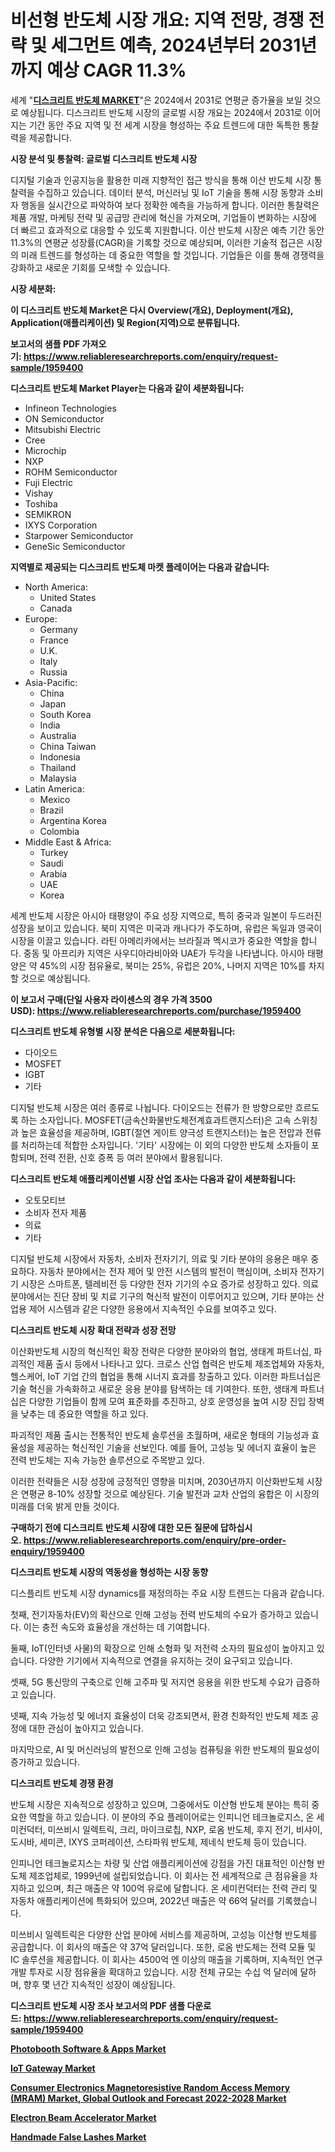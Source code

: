 <p><h1>비선형 반도체 시장 개요: 지역 전망, 경쟁 전략 및 세그먼트 예측, 2024년부터 2031년까지 예상 CAGR 11.3%</h1></p><p>세계 "<strong><a href="https://www.reliableresearchreports.com/discrete-semiconductors-r1959400?utm_campaign=106&utm_medium=8&utm_source=Github&utm_content=ia&utm_term=04122024&utm_id=discrete-semiconductors">디스크리트 반도체 MARKET</a></strong>"은 2024에서 2031로 연평균 증가율을 보일 것으로 예상됩니다. 디스크리트 반도체 시장의 글로벌 시장 개요는 2024에서 2031로 이어지는 기간 동안 주요 지역 및 전 세계 시장을 형성하는 주요 트렌드에 대한 독특한 통찰력을 제공합니다.</p>
<p><strong>시장 분석 및 통찰력: 글로벌 디스크리트 반도체 시장</strong></p>
<p><p>디지털 기술과 인공지능을 활용한 미래 지향적인 접근 방식을 통해 이산 반도체 시장 통찰력을 수집하고 있습니다. 데이터 분석, 머신러닝 및 IoT 기술을 통해 시장 동향과 소비자 행동을 실시간으로 파악하여 보다 정확한 예측을 가능하게 합니다. 이러한 통찰력은 제품 개발, 마케팅 전략 및 공급망 관리에 혁신을 가져오며, 기업들이 변화하는 시장에 더 빠르고 효과적으로 대응할 수 있도록 지원합니다. 이산 반도체 시장은 예측 기간 동안 11.3%의 연평균 성장률(CAGR)을 기록할 것으로 예상되며, 이러한 기술적 접근은 시장의 미래 트렌드를 형성하는 데 중요한 역할을 할 것입니다. 기업들은 이를 통해 경쟁력을 강화하고 새로운 기회를 모색할 수 있습니다.</p><a href="%7CAUTHORITHY_DOMAIN_URL%7C?utm_campaign=106&utm_medium=8&utm_source=Github&utm_content=ia&utm_term=04122024&utm_id=discrete-semiconductors"></a></p>
<p><strong>시장 세분화:</strong></p>
<p><strong>이 디스크리트 반도체 Market은 다시 Overview(개요), Deployment(개요), Application(애플리케이션) 및 Region(지역)으로 분류됩니다.</strong></p>
<p><strong>보고서의 샘플 PDF 가져오기:&nbsp;<a href="https://www.reliableresearchreports.com/enquiry/request-sample/1959400?utm_campaign=106&utm_medium=8&utm_source=Github&utm_content=ia&utm_term=04122024&utm_id=discrete-semiconductors">https://www.reliableresearchreports.com/enquiry/request-sample/1959400</a></strong><strong></strong></p>
<p><strong>디스크리트 반도체 Market Player는 다음과 같이 세분화됩니다:</strong></p>
<p><ul><li>Infineon Technologies</li><li>ON Semiconductor</li><li>Mitsubishi Electric</li><li>Cree</li><li>Microchip</li><li>NXP</li><li>ROHM Semiconductor</li><li>Fuji Electric</li><li>Vishay</li><li>Toshiba</li><li>SEMIKRON</li><li>IXYS Corporation</li><li>Starpower Semiconductor</li><li>GeneSic Semiconductor</li></ul></p>
<p><strong>지역별로 제공되는 디스크리트 반도체 마켓 플레이어는 다음과 같습니다:</strong></p>
<p><ul>
    <li>
        North America:
        <ul>
            <li>United States</li>
            <li>Canada</li>
        </ul>
    </li>
    <li>
        Europe:
        <ul>
            <li>Germany</li>
            <li>France</li>
            <li>U.K.</li>
            <li>Italy</li>
            <li>Russia</li>
        </ul>
    </li>
    <li>
        Asia-Pacific:
        <ul>
            <li>China</li>
            <li>Japan</li>
            <li>South Korea</li>
            <li>India</li>
            <li>Australia</li>
            <li>China Taiwan</li>
            <li>Indonesia</li>
            <li>Thailand</li>
            <li>Malaysia</li>
        </ul>
    </li>
    <li>
        Latin America:
        <ul>
            <li>Mexico</li>
            <li>Brazil</li>
            <li>Argentina Korea</li>
            <li>Colombia</li>
        </ul>
    </li>
    <li>
        Middle East & Africa:
        <ul>
            <li>Turkey</li>
            <li>Saudi</li>
            <li>Arabia</li>
            <li>UAE</li>
            <li>Korea</li>
        </ul>
    </li>
    </ul></p>
<p><p>세계 반도체 시장은 아시아 태평양이 주요 성장 지역으로, 특히 중국과 일본이 두드러진 성장을 보이고 있습니다. 북미 지역은 미국과 캐나다가 주도하며, 유럽은 독일과 영국이 시장을 이끌고 있습니다. 라틴 아메리카에서는 브라질과 멕시코가 중요한 역할을 합니다. 중동 및 아프리카 지역은 사우디아라비아와 UAE가 두각을 나타냅니다. 아시아 태평양은 약 45%의 시장 점유율로, 북미는 25%, 유럽은 20%, 나머지 지역은 10%를 차지할 것으로 예상됩니다. </p></p>
<p><strong>이 보고서 구매(단일 사용자 라이센스의 경우 가격 3500 USD):&nbsp;<a href="https://www.reliableresearchreports.com/purchase/1959400?utm_campaign=106&utm_medium=8&utm_source=Github&utm_content=ia&utm_term=04122024&utm_id=discrete-semiconductors">https://www.reliableresearchreports.com/purchase/1959400</a></strong></p>
<p><strong>디스크리트 반도체 유형별 시장 분석은 다음으로 세분화됩니다:</strong></p>
<p><ul><li>다이오드</li><li>MOSFET</li><li>IGBT</li><li>기타</li></ul></p>
<p><p>디지털 반도체 시장은 여러 종류로 나뉩니다. 다이오드는 전류가 한 방향으로만 흐르도록 하는 소자입니다. MOSFET(금속산화물반도체전계효과트랜지스터)은 고속 스위칭과 높은 효율성을 제공하며, IGBT(절연 게이트 양극성 트랜지스터)는 높은 전압과 전류를 처리하는데 적합한 소자입니다. '기타' 시장에는 이 외의 다양한 반도체 소자들이 포함되며, 전력 전환, 신호 증폭 등 여러 분야에서 활용됩니다.</p></p>
<p><strong>디스크리트 반도체 애플리케이션별 시장 산업 조사는 다음과 같이 세분화됩니다:</strong></p>
<p><ul><li>오토모티브</li><li>소비자 전자 제품</li><li>의료</li><li>기타</li></ul></p>
<p><p>디지털 반도체 시장에서 자동차, 소비자 전자기기, 의료 및 기타 분야의 응용은 매우 중요하다. 자동차 분야에서는 전자 제어 및 안전 시스템의 발전이 핵심이며, 소비자 전자기기 시장은 스마트폰, 텔레비전 등 다양한 전자 기기의 수요 증가로 성장하고 있다. 의료 분야에서는 진단 장비 및 치료 기구의 혁신적 발전이 이루어지고 있으며, 기타 분야는 산업용 제어 시스템과 같은 다양한 응용에서 지속적인 수요를 보여주고 있다.</p></p>
<p><strong>디스크리트 반도체 시장 확대 전략과 성장 전망</strong></p>
<p><p>이산화반도체 시장의 혁신적인 확장 전략은 다양한 분야와의 협업, 생태계 파트너십, 파괴적인 제품 출시 등에서 나타나고 있다. 크로스 산업 협력은 반도체 제조업체와 자동차, 헬스케어, IoT 기업 간의 협업을 통해 시너지 효과를 창출하고 있다. 이러한 파트너십은 기술 혁신을 가속화하고 새로운 응용 분야를 탐색하는 데 기여한다. 또한, 생태계 파트너십은 다양한 기업들이 함께 모여 표준화를 추진하고, 상호 운영성을 높여 시장 진입 장벽을 낮추는 데 중요한 역할을 하고 있다.</p><p>파괴적인 제품 출시는 전통적인 반도체 솔루션을 초월하며, 새로운 형태의 기능성과 효율성을 제공하는 혁신적인 기술을 선보인다. 예를 들어, 고성능 및 에너지 효율이 높은 전력 반도체는 지속 가능한 솔루션으로 주목받고 있다.</p><p>이러한 전략들은 시장 성장에 긍정적인 영향을 미치며, 2030년까지 이산화반도체 시장은 연평균 8-10% 성장할 것으로 예상된다. 기술 발전과 교차 산업의 융합은 이 시장의 미래를 더욱 밝게 만들 것이다.</p></p>
<p><strong>구매하기 전에 디스크리트 반도체 시장에 대한 모든 질문에 답하십시오.&nbsp;<a href="https://www.reliableresearchreports.com/enquiry/pre-order-enquiry/1959400?utm_campaign=106&utm_medium=8&utm_source=Github&utm_content=ia&utm_term=04122024&utm_id=discrete-semiconductors">https://www.reliableresearchreports.com/enquiry/pre-order-enquiry/1959400</a></strong><strong></strong></p>
<p><strong>디스크리트 반도체 시장의 역동성을 형성하는 시장 동향</strong></p>
<p><p>디스플리트 반도체 시장 dynamics를 재정의하는 주요 시장 트렌드는 다음과 같습니다. </p><p>첫째, 전기자동차(EV)의 확산으로 인해 고성능 전력 반도체의 수요가 증가하고 있습니다. 이는 충전 속도와 효율성을 개선하는 데 기여합니다. </p><p>둘째, IoT(인터넷 사물)의 확장으로 인해 소형화 및 저전력 소자의 필요성이 높아지고 있습니다. 다양한 기기에서 지속적으로 연결을 유지하는 것이 요구되고 있습니다. </p><p>셋째, 5G 통신망의 구축으로 인해 고주파 및 저지연 응용을 위한 반도체 수요가 급증하고 있습니다. </p><p>넷째, 지속 가능성 및 에너지 효율성이 더욱 강조되면서, 환경 친화적인 반도체 제조 공정에 대한 관심이 높아지고 있습니다. </p><p>마지막으로, AI 및 머신러닝의 발전으로 인해 고성능 컴퓨팅을 위한 반도체의 필요성이 증가하고 있습니다.</p></p>
<p><strong>디스크리트 반도체 경쟁 환경</strong></p>
<p><p>반도체 시장은 지속적으로 성장하고 있으며, 그중에서도 이산형 반도체 분야는 특히 중요한 역할을 하고 있습니다. 이 분야의 주요 플레이어로는 인피니언 테크놀로지스, 온 세미컨덕터, 미쓰비시 일렉트릭, 크리, 마이크로칩, NXP, 로옴 반도체, 후지 전기, 비샤이, 도시바, 세미콘, IXYS 코퍼레이션, 스타파워 반도체, 제네식 반도체 등이 있습니다.</p><p>인피니언 테크놀로지스는 차량 및 산업 애플리케이션에 강점을 가진 대표적인 이산형 반도체 제조업체로, 1999년에 설립되었습니다. 이 회사는 전 세계적으로 큰 점유율을 차지하고 있으며, 최근 매출은 약 100억 유로에 달합니다. 온 세미컨덕터는 전력 관리 및 자동차 애플리케이션에 특화되어 있으며, 2022년 매출은 약 66억 달러를 기록했습니다.</p><p>미쓰비시 일렉트릭은 다양한 산업 분야에 서비스를 제공하며, 고성능 이산형 반도체를 공급합니다. 이 회사의 매출은 약 37억 달러입니다. 또한, 로옴 반도체는 전력 모듈 및 IC 솔루션을 제공합니다. 이 회사는 4500억 엔 이상의 매출을 기록하며, 지속적인 연구개발 투자로 시장 점유율을 확대하고 있습니다. 시장 전체 규모는 수십 억 달러에 달하며, 향후 몇 년간 지속적인 성장이 예상됩니다.</p></p>
<p><strong>디스크리트 반도체 시장 조사 보고서의 PDF 샘플 다운로드:&nbsp;<a href="https://www.reliableresearchreports.com/enquiry/request-sample/1959400?utm_campaign=106&utm_medium=8&utm_source=Github&utm_content=ia&utm_term=04122024&utm_id=discrete-semiconductors">https://www.reliableresearchreports.com/enquiry/request-sample/1959400</a></strong></p>
<p><strong><p><a href="https://issuu.com/reportprime-2/docs/photobooth-software-apps-market-size-2030.pptx?utm_campaign=106&utm_medium=8&utm_source=Github&utm_content=ia&utm_term=04122024&utm_id=discrete-semiconductors">Photobooth Software & Apps Market</a></p><p><a href="https://www.linkedin.com/pulse/iot-gateway-market-forecast-2024-2031-anticipating-major-uymsf?utm_campaign=106&utm_medium=8&utm_source=Github&utm_content=ia&utm_term=04122024&utm_id=discrete-semiconductors">IoT Gateway Market</a></p><p><a href="https://github.com/nathandecarvalho/Market-Research-Report-List-5/blob/main/consumer-electronics-magnetoresistive-random-access-memory-mram-market-global-outlook-and-forecast-2022-2028-market.md?utm_campaign=106&utm_medium=8&utm_source=Github&utm_content=ia&utm_term=04122024&utm_id=discrete-semiconductors">Consumer Electronics Magnetoresistive Random Access Memory (MRAM) Market, Global Outlook and Forecast 2022-2028 Market</a></p><p><a href="https://issuu.com/reportprime-2/docs/electron-beam-accelerator-market-size-2030.pptx?utm_campaign=106&utm_medium=8&utm_source=Github&utm_content=ia&utm_term=04122024&utm_id=discrete-semiconductors">Electron Beam Accelerator Market</a></p><p><a href="https://www.linkedin.com/pulse/handmade-false-lashes-market-share-analysis-growth-trends-forecasts-2lscc?utm_campaign=106&utm_medium=8&utm_source=Github&utm_content=ia&utm_term=04122024&utm_id=discrete-semiconductors">Handmade False Lashes Market</a></p></strong></p>